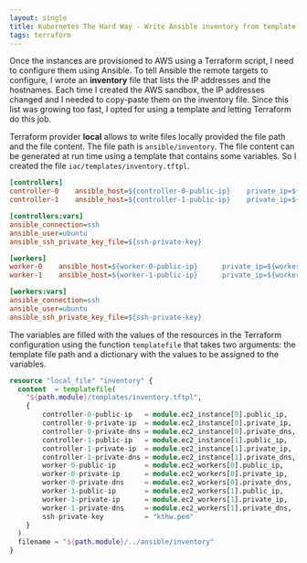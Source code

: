 ```yaml
---
layout: single
title: Kubernetes The Hard Way - Write Ansible inventory from template with Terraform
tags: terraform
---
```


Once the instances are provisioned to AWS using a Terraform script, I need to configure them using Ansible. To tell Ansible the remote targets to configure, I wrote an **inventory** file that lists the IP addresses and the hostnames. Each time I created the AWS sandbox, the IP addresses changed and I needed to copy-paste them on the inventory file. Since this list was growing too fast, I opted for using a template and letting Terraform do this job.

Terraform provider **local** allows to write files locally provided the file path and the file content. The file path is `ansible/inventory`. The file content can be generated at run time using a template that contains some variables. So I created the file `iac/templates/inventory.tftpl`.

```ini
[controllers]
controller-0    ansible_host=${controller-0-public-ip}    private_ip=${controller-0-private-ip}     private_dns=${controller-0-private-dns}
controller-1    ansible_host=${controller-1-public-ip}    private_ip=${controller-1-private-ip}     private_dns=${controller-1-private-dns}

[controllers:vars]
ansible_connection=ssh
ansible_user=ubuntu
ansible_ssh_private_key_file=${ssh-private-key}

[workers]
worker-0    ansible_host=${worker-0-public-ip}      private_ip=${worker-0-private-ip}   private_dns=${worker-0-private-dns}
worker-1    ansible_host=${worker-1-public-ip}      private_ip=${worker-1-private-ip}   private_dns=${worker-1-private-dns}

[workers:vars]
ansible_connection=ssh
ansible_user=ubuntu
ansible_ssh_private_key_file=${ssh-private-key}
```

The variables are filled with the values of the resources in the Terraform configuration using the function `templatefile` that takes two arguments: the template file path and a dictionary with the values to be assigned to the variables.

```tf
resource "local_file" "inventory" {
  content  = templatefile(
    "${path.module}/templates/inventory.tftpl",
    { 
        controller-0-public-ip   = module.ec2_instance[0].public_ip,
        controller-0-private-ip  = module.ec2_instance[0].private_ip,
        controller-0-private-dns = module.ec2_instance[0].private_dns,
        controller-1-public-ip   = module.ec2_instance[1].public_ip,
        controller-1-private-ip  = module.ec2_instance[1].private_ip,
        controller-1-private-dns = module.ec2_instance[1].private_dns,
        worker-0-public-ip       = module.ec2_workers[0].public_ip,
        worker-0-private-ip      = module.ec2_workers[0].private_ip,
        worker-0-private-dns     = module.ec2_workers[0].private_dns,
        worker-1-public-ip       = module.ec2_workers[1].public_ip,
        worker-1-private-ip      = module.ec2_workers[1].private_ip,
        worker-1-private-dns     = module.ec2_workers[1].private_dns,
        ssh-private-key          = "kthw.pem"
    }
  )
  filename = "${path.module}/../ansible/inventory"
}
```
